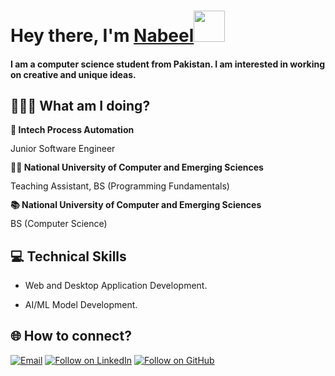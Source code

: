 <h1 align="left">Hey there, I'm <a href="https://www.linkedin.com/in/nabeel-ahmed-amir/">Nabeel</a><img src="https://media.giphy.com/media/hvRJCLFzcasrR4ia7z/giphy.gif" width="50">

#### I am a computer science student from Pakistan. I am interested in working on creative and unique ideas.

## 🧑🏽‍💻 What am I doing?

<div style="line-height: 1.15">
    <b>🚀 Intech Process Automation </b>
    <p>Junior Software Engineer</p>
</div>

<div style="line-height: 1.15">
    <b>👨‍🏫 National University of Computer and Emerging Sciences</b>
    <p>Teaching Assistant, BS (Programming Fundamentals)</p>
</div>

<div style="line-height: 1.15">
    <b>📚 National University of Computer and Emerging Sciences</b>
    <p>BS (Computer Science)</p>
</div>

## 💻 Technical Skills

- Web and Desktop Application Development.

- AI/ML Model Development.

<h2 align="left">🌐 How to connect?</h2>
<p align="left">
  <a href="mailto:nabeelahmedamir@gmail.com"><img title="Email" src="https://img.shields.io/badge/Gmail-D14836?style=for-the-badge&logo=gmail&logoColor=white"/></a>
  <a href="https://www.linkedin.com/in/nabeel-ahmed-amir/"><img title="Follow on LinkedIn" src="https://img.shields.io/badge/LinkedIn-0077B5?style=for-the-badge&logo=linkedin&logoColor=white"/></a>
  <a href="https://github.com/nabeelahmed-090"><img title="Follow on GitHub" src="https://img.shields.io/badge/GitHub-100000?style=for-the-badge&logo=github&logoColor=white"/></a>
</p>
